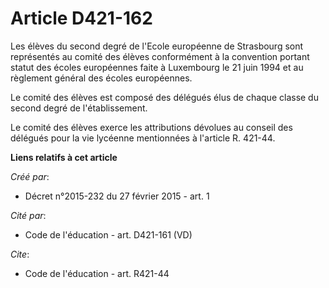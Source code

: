 # Article D421-162

Les élèves du second degré de l'Ecole européenne de Strasbourg sont représentés au comité des élèves conformément à la
convention portant statut des écoles européennes faite à Luxembourg le 21 juin 1994 et au règlement général des écoles
européennes. 

Le comité des élèves est composé des délégués élus de chaque classe du second degré de l'établissement. 

Le comité des élèves exerce les attributions dévolues au conseil des délégués pour la vie lycéenne mentionnées à l'article R.
421-44.

**Liens relatifs à cet article**

_Créé par_:

  - Décret n°2015-232 du 27 février 2015 - art. 1

_Cité par_:

  - Code de l'éducation - art. D421-161 (VD)

_Cite_:

  - Code de l'éducation - art. R421-44
